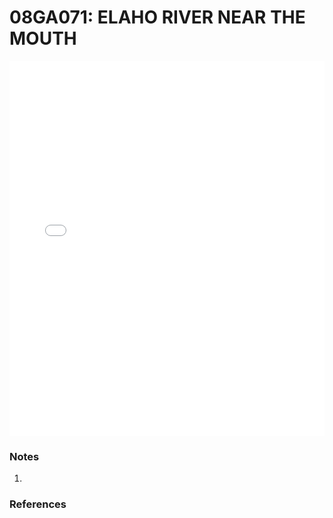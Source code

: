 # 08GA071: ELAHO RIVER NEAR THE MOUTH

<iframe src="/_static/stations/08GA071_fdc.html" width="100%" height="600" frameborder="0"></iframe>

### Notes
1. 

### References

